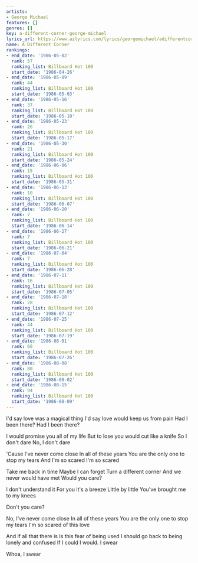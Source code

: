 ```yaml
---
artists:
- George Michael
features: []
genres: []
key: a-different-corner-george-michael
lyrics_url: https://www.azlyrics.com/lyrics/georgemichael/adifferentcorner.html
name: A Different Corner
rankings:
- end_date: '1986-05-02'
  rank: 57
  ranking_list: Billboard Hot 100
  start_date: '1986-04-26'
- end_date: '1986-05-09'
  rank: 44
  ranking_list: Billboard Hot 100
  start_date: '1986-05-03'
- end_date: '1986-05-16'
  rank: 37
  ranking_list: Billboard Hot 100
  start_date: '1986-05-10'
- end_date: '1986-05-23'
  rank: 26
  ranking_list: Billboard Hot 100
  start_date: '1986-05-17'
- end_date: '1986-05-30'
  rank: 21
  ranking_list: Billboard Hot 100
  start_date: '1986-05-24'
- end_date: '1986-06-06'
  rank: 15
  ranking_list: Billboard Hot 100
  start_date: '1986-05-31'
- end_date: '1986-06-13'
  rank: 10
  ranking_list: Billboard Hot 100
  start_date: '1986-06-07'
- end_date: '1986-06-20'
  rank: 7
  ranking_list: Billboard Hot 100
  start_date: '1986-06-14'
- end_date: '1986-06-27'
  rank: 7
  ranking_list: Billboard Hot 100
  start_date: '1986-06-21'
- end_date: '1986-07-04'
  rank: 7
  ranking_list: Billboard Hot 100
  start_date: '1986-06-28'
- end_date: '1986-07-11'
  rank: 16
  ranking_list: Billboard Hot 100
  start_date: '1986-07-05'
- end_date: '1986-07-18'
  rank: 28
  ranking_list: Billboard Hot 100
  start_date: '1986-07-12'
- end_date: '1986-07-25'
  rank: 44
  ranking_list: Billboard Hot 100
  start_date: '1986-07-19'
- end_date: '1986-08-01'
  rank: 60
  ranking_list: Billboard Hot 100
  start_date: '1986-07-26'
- end_date: '1986-08-08'
  rank: 80
  ranking_list: Billboard Hot 100
  start_date: '1986-08-02'
- end_date: '1986-08-15'
  rank: 94
  ranking_list: Billboard Hot 100
  start_date: '1986-08-09'
---
```


I'd say love was a magical thing
I'd say love would keep us from pain
Had I been there?
Had I been there?

I would promise you all of my life
But to lose you would cut like a knife
So I don't dare
No, I don't dare

'Cause I've never come close
In all of these years
You are the only one to stop my tears
And I'm so scared
I'm so scared

Take me back in time
Maybe I can forget
Turn a different corner
And we never would have met
Would you care?

I don't understand it
For you it's a breeze
Little by little
You've brought me to my knees

Don't you care?

No, I've never come close
In all of these years
You are the only one to stop my tears
I'm so scared of this love

And if all that there is
Is this fear of being used
I should go back to being lonely and confused
If I could I would. I swear

Whoa, I swear




